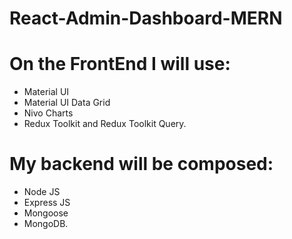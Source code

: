 # React-Admin-Dashboard-MERN

# On the FrontEnd I will use:
* Material UI
* Material UI Data Grid
* Nivo Charts
* Redux Toolkit and Redux Toolkit Query.   

# My backend will be composed:
* Node JS
* Express JS
* Mongoose
* MongoDB. 
